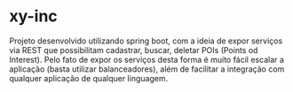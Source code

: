 # xy-inc
Projeto desenvolvido utilizando spring boot, com a ideia de expor serviços via REST que possibilitam cadastrar, buscar, deletar POIs (Points od Interest).
Pelo fato de expor os serviços desta forma é muito fácil escalar a aplicação (basta utilizar balanceadores), além de facilitar a integração com qualquer aplicação de qualquer linguagem.
